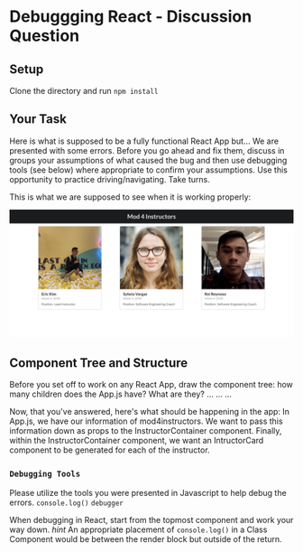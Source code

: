 # Debuggging React - Discussion Question

## Setup

Clone the directory and run 
`npm install`

## Your Task

Here is what is supposed to be a fully functional React App but... We are presented with some errors. Before you go ahead and fix them, discuss in groups your assumptions of what caused the bug and then use debugging tools (see below) where appropriate to confirm your assumptions. Use this opportunity to practice driving/navigating. Take turns.  

This is what we are supposed to see when it is working properly:

![Sample Photo](sample.png)

## Component Tree and Structure
Before you set off to work on any React App, draw the component tree: how many children does the App.js have? What are they? 
...
...
...

Now, that you've answered, here's what should be happening in the app:
In App.js, we have our information of mod4instructors. 
We want to pass this information down as props to the InstructorContainer component. 
Finally, within the InstructorContainer component, we want an IntructorCard component to be generated for each of the instructor.


### `Debugging Tools`

Please utilize the tools you were presented in Javascript to help debug the errors.
`console.log()`
`debugger`

When debugging in React, start from the topmost component and work your way down.
*hint* An appropriate placement of `console.log()` in a Class Component would be between the render block but outside of the return.

